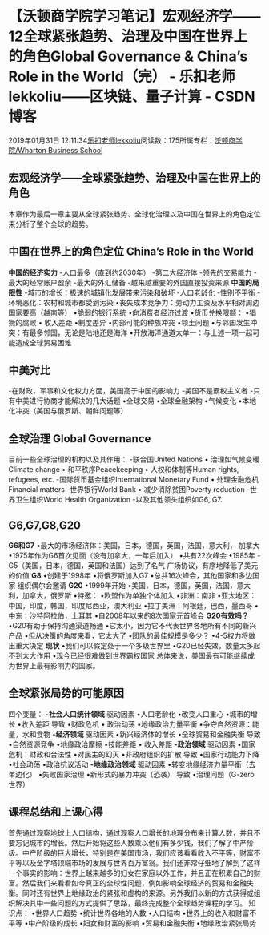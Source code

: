 
# 【沃顿商学院学习笔记】宏观经济学——12全球紧张趋势、治理及中国在世界上的角色Global Governance & China’s Role in the World（完） - 乐扣老师lekkoliu——区块链、量子计算 - CSDN博客

2019年01月31日 12:11:34[乐扣老师lekkoliu](https://me.csdn.net/lsttoy)阅读数：175所属专栏：[沃顿商学院/Wharton Business School](https://blog.csdn.net/column/details/33347.html)



## 宏观经济学——全球紧张趋势、治理及中国在世界上的角色
本章作为最后一章主要从全球紧张趋势、全球化治理以及中国在世界上的角色定位来分析了整个全球的趋势。
## 中国在世界上的角色定位 China’s Role in the World
**中国的经济实力**
-人口最多（直到约2030年）
-第二大经济体
-领先的交易能力
-最大的经常账户盈余
-最大的外汇储备
-越来越重要的外国直接投资来源
**中国的局限性**
-城市的增长：极速的城镇化发展带来污染和破坏
-人口老龄化
-性别不平衡
-环境恶化：农村和城市都受到污染
•丧失成本竞争力：劳动力工资及水平相对周边国家要高（越南等）
•脆弱的银行系统
•向消费者经济过渡
•货币兑换限额：
•猖獗的腐败
• 收入差距
•制度差异
•内部可能的种族冲突
•领土问题
•与邻国发生冲突：有最多邻国，无论是陆地还是海洋
•开放海洋通道太单一：与上述一项一起可能造成全球贸易困难
## 中美对比
-在财政，军事和文化权力方面，美国高于中国的影响力
-美国不是霸权主义者
-只有中美进行协商才能解决的几大话题
•全球交易
•全球金融架构
•气候变化
•本地化冲突（美国与俄罗斯、朝鲜问题等）
## 全球治理 Global Governance
目前一些全球治理的机构以及其作用：
-联合国United Nations
• 治理如气候变暖Climate change
• 和平秩序Peacekeeping
• 人权和体制等Human rights, refugees, etc.
-国际货币基金组织International Monetary Fund
• 处理金融危机Financial matters
-世界银行World Bank
• 减少消除贫困Poverty reduction
-世界卫生组织World Health Organization
-以及其他领头组织如G6, G7.
## G6,G7,G8,G20
**G6和G7**
•最大的市场经济体：美国，日本，德国，英国，法国，意大利，
加拿大
•1975年作为G6首次见面（没有加拿大，一年后加入）
•共有22次峰会
•1985年 -  G5（美国，日本，德国，英国和法国）达到了名气
广场协议，有序地降低了美元的价值
**G8**
•创建于1998年
•将俄罗斯加入G7
•总共16次峰会，其他国家和多边国家
组织偶尔会邀请
**G20**
•1999年开始
•美国，日本，德国，英国，法国，意大利，加拿大，俄罗斯
•特邀：
•欧盟作为单独个体加入
•非洲：南非
•亚太地区：中国，印度，韩国，印度尼西亚，澳大利亚
•拉丁美洲：阿根廷，巴西，墨西哥
•中东：沙特阿拉伯，土耳其
•自2008年以来的8次国家元首峰会
**G20有效吗？**
•G20有助于保持沟通渠道畅通
•它太小，因为它不代表世界各地所有不同的新兴产品
•但从决策的角度来看，它太大了
•团队的最佳规模是多少？
•4-5权力将做出重大决定
**现状**
•我们可以假定处于一个多级世界里
•G20已经失效，数量太多起不到太大作用
•现今已经很难做到世界霸权国家
总体来说，美国最有可能继续成为世界上最有影响力的国家。
## 全球紧张局势的可能原因
四个变量：
**-社会人口统计领域**
驱动因素
•人口老龄化
•改变人口重心
•城市的增长
•收入差距
导致
•财政危机
• 政治动荡
•地缘政治力量平衡
•争夺自然资源：能量，水和食物
**-经济领域**
驱动因素
•新兴经济体的增长
•全球贸易和金融失衡
导致
•自然资源竞争
•地缘政治摩擦
•技能差距
• 收入差距
**-政治领域**
驱动因素
•国家危机：财政和合法性
•对民主的幻灭
•非政府组织的扩散
导致
•国家行动能力下降
•社会动荡
•政治抗议活动
**-地缘政治领域**
驱动因素
•转变地缘经济力量平衡（去单边化）
•失败国家治理
•新形式的暴力冲突（恐袭）
导致
•治理问题（G-zero世界）
## 课程总结和上课心得
首先通过观察地球上人口结构，通过观察人口增长的地理分布来计算人数，并且不要忘记城市的增长。然后开始将这些人数乘以他们有多少钱，我们了解了中产阶级。中产阶级的巨大增长，特别是在美国市场，我们应该看看收入不平等，财富不平等以及金字塔顶端市场的发展与世界百万富翁。我们还非常仔细地了解到了这样一个事实的影响：世界上越来越多的妇女在家庭以外工作，并且正在积累自己的财富。然后我们来看看如今真正的全球性问题，例如影响全球经济的贸易和金融失衡。同时还有世界上地缘政治的紧张和虚构的来源。另外我们以新的方式获得或组织解决其中一些问题的方式提供了思路，最终完成整个全球趋势课程的学习。
知识点：
•世界人口趋势
•统计世界各地的人数
•人口结构
•世界上的收入和财富不平等
•中产阶级的成长
•妇女和财富的影响
•贸易和金融失衡
•地缘政治紧张局势

